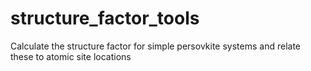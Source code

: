 # structure_factor_tools
 Calculate the structure factor for simple persovkite systems and relate these to atomic site locations
